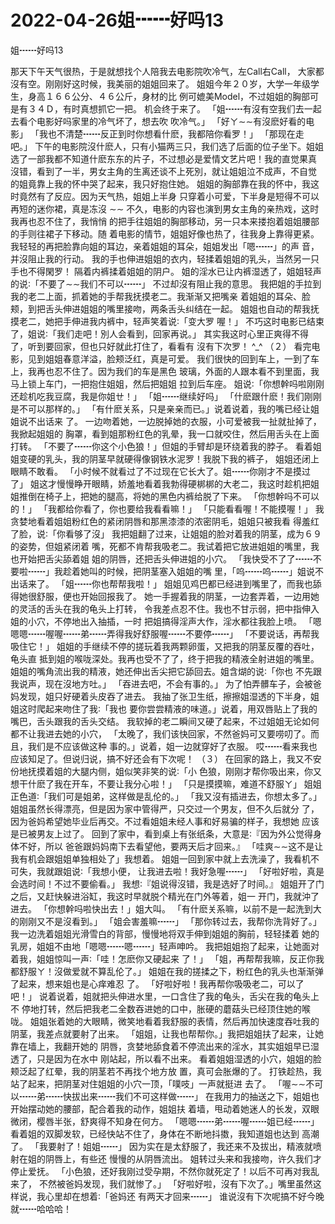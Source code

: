 # 2022-04-26姐┅┅好吗13



姐┅┅好吗13



那天下午天气很热，于是就想找个人陪我去电影院吹冷气，左Call右Call， 大家都沒有空。刚刚好这时候，我美丽的姐姐回来了。 姐姐今年２０岁，大学一年级学生，身高１６６公分、４６公斤，身材的比 例可媲美Model，不过姐姐的胸部可是有３４Ｄ，有时真想抓它一把。 机会终于来了。 「姐┅┅有沒有空我们去一起去看个电影好吗家里的冷气坏了，想去吹 吹冷气。」 「好ㄚ∼∼有沒麽好看的电影」 「我也不清楚┅┅反正到时你想看什麽，我都陪你看罗！」 「那现在走吧。」 下午的电影院沒什麽人，只有小猫两三只，我们选了后面的位子坐下。姐姐 选了一部我都不知道什麽东东的片子，不过想必是爱情文艺片吧！我的直觉果真 沒错，看到了一半，男女主角的生离还谈不上死別，就让姐姐泣不成声，不自觉 的姐竟靠上我的怀中哭了起来，我只好抱住她。 姐姐的胸部靠在我的怀中，我这时竟然有了反应。因为天气热，姐姐上半身 只穿着小可爱，下半身是短得不可以再短的迷你裙，真是冻沒 ∼∼ 不久，电影的内容也演到男女主角的亲热戏，这时我再也忍不住了，我悄悄 的把手往姐姐的胸部移动，另一只本来搂抱着姐姐腰部的手则往裙子下移动。随 着电影的情节，姐姐好像也热了，往我身上靠得更紧。 我轻轻的再把脸靠向姐的耳边，亲着姐姐的耳朵，姐姐发出「嗯┅┅」的声 音，并沒阻止我的行动。 我的手也伸进姐姐的衣内，轻揉着姐姐的乳头，当然另一只手也不得閑罗！ 隔着内裤揉着姐姐的阴户。 姐的淫水已让内裤湿透了，姐姐轻声的说∶「不要了∼∼我们不可以┅┅」 不过却沒有阻止我的意思。 我把姐的手拉到我的老二上面，抓着她的手帮我抚摸老二。我渐渐又把嘴亲 着姐姐的耳朵、脸颊，到把舌头伸进姐姐的嘴里接吻，两条舌头纠结在一起。 姐姐也自动的帮我抚摸老二，她把手伸进我内裤中，轻声笑着说∶「变大罗 喔！」 不巧这时电影已结束了，姐说∶「我们走吧！別人会看到，回家再说。」 其实我这时心里正爽得不得了，听到要回家，但也只好就此打住了，看看有 沒有下次罗！ ^_^ （２） 看完电影，见到姐姐春意洋溢，脸颊泛红，真是可爱。 我们很快的回到车上，一到了车上，我再也忍不住了。因为我们的车是黑色 玻璃，外面的人跟本看不到里面，我马上锁上车门，一把抱住姐姐，然后把姐姐 拉到后车座。 姐说∶「你想幹吗啦刚刚还趁机吃我豆腐，我是你姐ㄝ！」 「姐┅┅继续好吗」 「什麽跟什麽！我们刚刚是不可以那样的。」 「有什麽关系，只是亲亲而已。」说着说着，我的嘴已经让姐姐说不出话来 了。 一边吻着她，一边脱掉她的衣服，小可爱被我一扯就扯掉了，我掀起姐姐的 胸罩，看到姐那粉红色的乳晕，我一口就咬住，然后用舌头在上面打转。 「不要了┅┅你这个小色狼！」但姐的手臂却是环绕着我的脖子。 看着姐姐变硬的乳头，我的阴茎早就硬得像钢铁水泥罗！我脱下我的裤子， 姐姐还闭上眼睛不敢看。 「小时候不就看过了不过现在它长大了。姐┅┅你刚才不是摸过了」 姐这才慢慢睁开眼睛，娇羞地看着我勃得硬梆梆的大老二，我这时趁机把姐 姐推倒在椅子上，把她的腿高，将她的黑色内裤给脱了下来。 「你想幹吗不可以的！」 「我都给你看了，你也要给我看看嘛！」 「只能看看喔！不能摸喔！」 我贪婪地看着姐姐粉红色的紧闭阴唇和那黑漆漆的浓密阴毛，姐姐只被我看 得羞红了脸，说∶「你看够了沒」 我把姐翻了过来，让姐姐的脸对着我的阴茎，成为６９的姿势，但姐紧闭着 嘴，死都不肯帮我吸老二。我试着把它放进姐姐的嘴里，我也开始把舌尖舔着姐 姐的阴唇，还把舌头伸进姐的小穴。 「我快受不了了┅┅不要啦┅┅」我趁着她叫的时候，把阴茎塞入姐姐的嘴 里，「呜┅┅呜┅┅」姐说不出话来了。 「姐┅┅你也帮帮我啦！」 姐姐见鸡巴都已经进到嘴里了，而我也舔得她很舒服，便也开始回报我了。 她一手握着我的阴茎，一边套弄着，一边用她的灵活的舌头在我的龟头上打转， 令我差点忍不住。我也不甘示弱，把中指伸入姐的小穴，不停地出入抽插，一时 把姐搞得淫声大作，淫水都往我脸上喷。 「嗯嗯嗯┅┅喔喔┅┅弟┅┅弄得我好舒服喔┅┅不要停┅┅」 「不要说话，再帮我吸住它！」 姐姐的手继续不停的搓玩着我两颗卵蛋，又把我的阴茎反覆的吞吐，龟头直 抵到姐的喉咙深处。我再也受不了了，终于把我的精液全射进姐的嘴里。 姐姐的嘴角流出我的精液，她还伸出舌尖把它舔回去。姐含煳的说∶「你也 不先跟我说声，现在沒地方吐。」 「吞进去吧，不会有事的。」 为了怕弄髒车子，会被爸妈发现，姐只好硬着头皮吞了进去。 我抽了张卫生纸，擦擦姐湿透的下半身，姐姐这时爬起来吻住了我∶「我也 要你尝尝精液的味道。」说着，用双唇贴上了我的嘴巴，舌头跟我的舌头交结。 我软掉的老二瞬间又硬了起来，不过姐姐无论如何都不让我进去她的小穴， 「太晚了，我们该快回家，不然爸妈可又要唠叨了。而且，我们是不应该做这种 事的。」说着，姐一边就穿好了衣服。 哎┅┅看来我也应该知足了。但说归说，搞不好还会有下次呢！ （３） 在回家的路上，我又不安份地抚摸着姐的大腿内侧，姐似笑非笑的说∶「小 色狼，刚刚才帮你吸出来，你又想干什麽了我在开车，不要让我分心啦！」 「只是摸摸嘛，难道不舒服ㄚ」 姐姐正色道∶「我们可是姐弟，这样做是乱伦的。」 「我又沒有插进去，你想太多了。」 姐姐虽然长得漂亮，但是因为家中管得严，只交过一个男友，但不久后就分 了，因为爸妈希望她毕业后再交。不过看姐姐未经人事和好易骗的样子，我想她 应该是已被男友上过了。 回到了家中，看到桌上有张纸条，大意是∶『因为外公觉得身体不好，所以 爸爸跟妈妈南下去看望他，要两天后才回来。』 「哇爽∼∼这不是让我有机会跟姐姐单独相处了」我想着。 姐姐一回到家中就上去洗澡了，我看机不可失，我就跟姐说∶「我想小便， 让我进去啦！我好急喔┅┅」 「好啦好啦，真是会选时间！不过不要偷看。」 我想∶『姐说得沒错，我是选好了时间。』 姐姐开了门之后，又赶快躲进浴缸，我这时早就脱个精光在门外等着，姐一 开门，我就沖了进去。 「你想幹吗啦快出去！」姐大叫。 「有什麽关系嘛，以前不是一起洗到大的刚刚又不是沒看到。」 「姐会害羞嘛┅┅」 「那你转过去，我帮你洗背好了。」 我一边洗着姐姐光滑雪白的背部，慢慢地将双手伸到姐姐的胸前，轻轻揉着 她的乳房，姐姐不由地「嗯嗯┅┅嗯┅┅」轻声呻吟。 我把姐姐抱了起来，让她面对着我，姐姐惊叫一声∶「哇！怎麽你又硬起来 了！」 「姐，再帮帮我嘛，反正你我都舒服ㄚ！沒做爱就不算乱伦了。」 姐姐在我的搓揉之下，粉红色的乳头也渐渐弹了起来，想来姐也是心痒难忍 了。 「好啦好啦！我再帮你吸吸老二，可以了吧！」 说着说着，姐就把头伸进水里，一口含住了我的龟头，舌尖在我的龟头上不 停地打转，然后把我老二全数吞进她的口中，胀硬的蘑菇头已经顶住她的喉咙。 姐姐张着她的大眼睛，微笑地看着我舒服的表情，然后再加快速度吞吐我的 阴茎，我差点就要射了出来。 「姐姐，让我也帮帮你。」我把姐姐扶了起来，让她靠在墙上，我翻开她的 阴唇，贪婪地舔食着不停流出来的淫水，其实姐姐早已湿透了，只是因为在水中 刚站起，所以看不出来。 看着姐姐湿透的小穴，姐姐的脸颊泛起了红晕，我的阴茎若不再找个地方放 置，真可会胀爆的了。 打铁趁热，我站了起来，把阴茎对住姐姐的小穴一顶，「噗吱」一声就挺进 去了。 「喔∼∼不可以┅┅弟┅┅快拔出来┅┅我们不可这样做┅┅」 在我用力的抽送之下，姐姐也开始摆动她的腰部，配合着我的动作，姐姐扶 着墙，甩动着她迷人的长发，双眼微闭，樱唇半张，舒爽得不知身在何方。 「嗯嗯┅┅弟┅┅喔┅┅姐已经┅┅」 看着姐的双脚发软，已经快站不住了，身体在不断地抖擞，我知道姐也达到 高潮了。 「我要射了！姐姐┅┅」 因为实在是太舒服了，我还来不及拔出，精液就喷射在姐的阴唇上，有些还 慢慢的从阴唇流出。 姐转过头来和我接吻，许久我们才停止爱抚。 「小色狼，还好我刚过受孕期，不然你就死定了！以后不可再对我乱来了， 不然被爸妈发现，我们就惨了。」 「好啦好啦，沒有下次了。」嘴里虽然这样说，我心里却在想着∶「爸妈还 有两天才回来┅┅」 谁说沒有下次呢搞不好今晚就┅┅哈哈哈！
            

